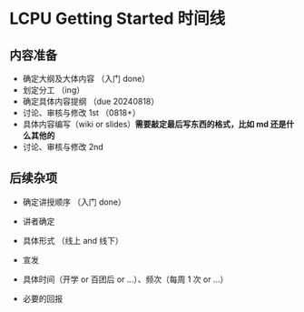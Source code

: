 # LCPU Getting Started 时间线

## 内容准备

- 确定大纲及大体内容 （入门 done）
- 划定分工 （ing）
- 确定具体内容提纲 （due 20240818）
- 讨论、审核与修改 1st （0818+）
- 具体内容编写（wiki or slides）**需要敲定最后写东西的格式，比如 md 还是什么其他的**
- 讨论、审核与修改 2nd

## 后续杂项

- 确定讲授顺序 （入门 done）

- 讲者确定
- 具体形式 （线上 and 线下）
- 宣发
- 具体时间（开学 or 百团后 or …）、频次（每周 1 次 or …）
- 必要的回报
